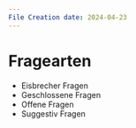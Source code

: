 ```yaml
---
File Creation date: 2024-04-23
---
```

# Fragearten
- Eisbrecher Fragen
- Geschlossene Fragen
- Offene Fragen
- Suggestiv Fragen